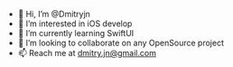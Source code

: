 - 👋 Hi, I’m @Dmitryjn
- 👀 I’m interested in iOS develop
- 🌱 I’m currently learning SwiftUI
- 💞️ I’m looking to collaborate on any OpenSource project
- 📫 Reach me at dmitry.jn@gmail.com

<!---
Dmitryjn/Dmitryjn is a ✨ special ✨ repository because its `README.md` (this file) appears on your GitHub profile.
You can click the Preview link to take a look at your changes.
--->
